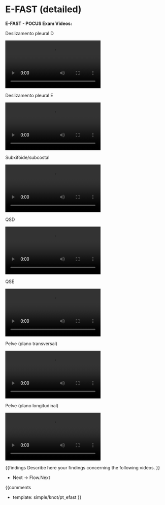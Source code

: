 # E-FAST (detailed)

**E-FAST - POCUS Exam Videos:**

Deslizamento pleural D

<video><source src="https://drive.google.com/file/d/1Tb5XsVsJPqMiYiCWLZo74v4_T28sBn58/view?usp=sharing"></video>

Deslizamento pleural E

<video><source src="https://drive.google.com/file/d/1Tb5XsVsJPqMiYiCWLZo74v4_T28sBn58/view?usp=sharing"></video>

Subxifóide/subcostal

<video><source src="https://drive.google.com/file/d/1Tb5XsVsJPqMiYiCWLZo74v4_T28sBn58/view?usp=sharing"></video>

QSD

<video><source src="https://drive.google.com/file/d/1Tb5XsVsJPqMiYiCWLZo74v4_T28sBn58/view?usp=sharing"></video>

QSE

<video><source src="https://drive.google.com/file/d/1Tb5XsVsJPqMiYiCWLZo74v4_T28sBn58/view?usp=sharing"></video>

Pelve (plano transversal)

<video><source src="https://drive.google.com/file/d/1Tb5XsVsJPqMiYiCWLZo74v4_T28sBn58/view?usp=sharing"></video>

Pelve (plano longitudinal)

<video><source src="https://drive.google.com/file/d/1Tb5XsVsJPqMiYiCWLZo74v4_T28sBn58/view?usp=sharing"></video>

{{findings
Describe here your findings concerning the following videos.
}}

* Next -> Flow.Next

{{comments
* template: simple/knot/pt_efast
}}
